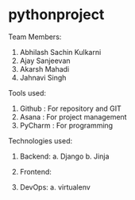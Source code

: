 # pythonproject

Team Members:
1. Abhilash Sachin Kulkarni
2. Ajay Sanjeevan
3. Akarsh Mahadi
4. Jahnavi Singh

Tools used:
1. Github : For repository and GIT
2. Asana : For project management
3. PyCharm : For programming

Technologies used:
1. Backend:
    a. Django
    b. Jinja

2. Frontend:

3. DevOps:
    a. virtualenv
